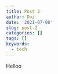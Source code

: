 ```yaml
---
title: Post 2
author: Dnz
date: '2021-07-08'
slug: post-2
categories: []
tags: []
keywords:
  - tech
---
```


<!--more-->
Helloo
